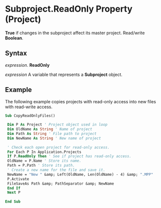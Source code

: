 
# Subproject.ReadOnly Property (Project)

 **True** if changes in the subproject affect its master project. Read/write **Boolean**.


## Syntax

 _expression_. **ReadOnly**

 _expression_ A variable that represents a **Subproject** object.


## Example

The following example copies projects with read-only access into new files with read-write access.


```vb
Sub CopyReadOnlyFiles() 
 
 Dim P As Project ' Project object used in loop 
 Dim OldName As String ' Name of project 
 Dim Path As String ' File path to project 
 Dim NewName As String ' New name of project 
 
 ' Check each open project for read-only access. 
 For Each P In Application.Projects 
 If P.ReadOnly Then ' See if project has read-only access. 
 OldName = P.Name ' Store its name. 
 Path = P.Path ' Store its path. 
 ' Create a new name for the file and save it. 
 NewName = "New " &amp; Left(OldName, Len(OldName) - 4) &amp; ".MPP" 
 P.Activate 
 FileSaveAs Path &amp; PathSeparator &amp; NewName 
 End If 
 Next P 
 
End Sub
```

